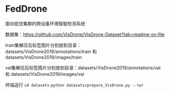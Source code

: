 # FedDrone
面向低空集群的跨设备环境智能检测系统

数据集：https://github.com/VisDrone/VisDrone-Dataset?tab=readme-ov-file

train集解压后标签图片分别放到目录：datasets/VisDrone2019/annotations/train 和  datasets/VisDrone2019/images/train

val集解压后标签图片分别放到目录：datasets/VisDrone2019/annotations/val 和  datasets/VisDrone2019/images/val

终端运行 
`cd datasets`
`python datasets/prepare_VisDrone.py --tar`       
